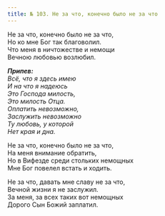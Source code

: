 ```yaml
---
title: № 103. Не за что, конечно было не за что
---
```


Не за что, конечно было не за что,  
Но ко мне Бог так благоволил.  
Что меня в ничтожестве и немощи  
Вечною любовью возлюбил. 

*__Припев:__  
Всё, что я здесь имею  
И на что я надеюсь  
Это Господа милость,  
Это милость Отца.  
Оплатить невозможно,  
Заслужить невозможно  
Ту любовь, у которой  
Нет края и дна.*

Не за что, конечно было не за что,  
На меня внимание обратить,  
Но в Вифезде среди стольких немощных  
Мне Бог повелел встать и ходить.

Не за что, давать мне славу не за что,  
Вечной жизни я не заслужил.  
За меня, за всех таких вот немощных  
Дорого Сын Божий заплатил.

